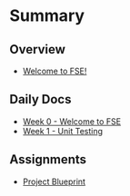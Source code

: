 # Summary

## Overview

* [Welcome to FSE!](README.md)

## Daily Docs

* [Week 0 - Welcome to FSE](daily-docs/day-0-welcome-to-fse.md)
* [Week 1 - Unit Testing](daily-docs/day-1-unit-testing.md)

## Assignments

* [Project Blueprint](assignments/project-blueprint.md)

